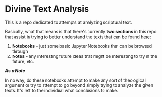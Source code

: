 # Divine Text Analysis

This is a repo dedicated to attempts at analyzing scriptural text. 

Basically, what that means is that there's currently **two sections** in this repo that assist in trying to better understand the texts that can be found [here](https://scriptures.nephi.org/):

1. **Notebooks** - just some basic Jupyter Notebooks that can be browsed through
2. **Notes** - any interesting future ideas that might be interesting to try in the future, etc.

***As a Note***

In no way, do these notebooks attempt to make any sort of theological argument or try to attempt to go beyond simply trying to analyze the given texts.
It's left to the individual what conclusions to make.  
